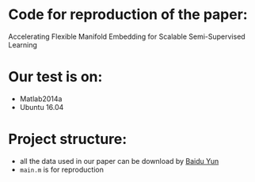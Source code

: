 # Code for reproduction of the paper:

Accelerating Flexible Manifold Embedding for Scalable Semi-Supervised Learning

# Our test is on:

* Matlab2014a
* Ubuntu 16.04

# Project structure:

* all the data used in our paper can be download by [Baidu Yun](https://pan.baidu.com/s/1mebXNVKNpfeCCI6xyDzJpw)
* `main.m` is for reproduction

